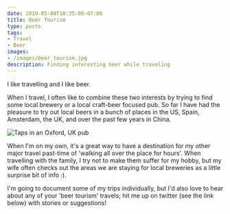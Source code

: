 ```yaml
---
date: 2019-05-08T10:35:00-07:00
title: Beer Tourism
type: posts
tags:
- Travel
- Beer
images:
- /images/beer_tourism.jpg
description: Finding interesting beer while traveling
---
```

I like travelling and I like beer.

When I travel, I often like to combine these two interests by trying to find some local brewery or a local craft-beer focused pub. So far I have had the pleasure to try out local beers in a bunch of places in the US, Spain, Amsterdam, the UK, and over the past few years in China.

![Taps in an Oxford, UK pub](/images/beer_tourism.jpg)

When I'm on my own, it's a great way to have a destination for my other major travel past-time of 'walking all over the place for hours'. When travelling with the family, I try not to make them suffer for my hobby, but my wife often checks out the areas we are staying for local breweries as a little surprise bit of info :).

I'm going to document some of my trips individually, but I'd also love to hear about any of your 'beer tourism' travels; hit me up on twitter (see the link below) with stories or suggestions!

